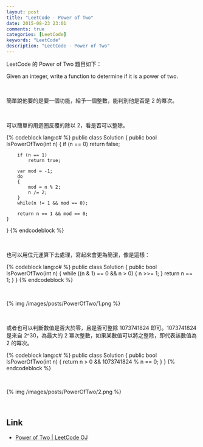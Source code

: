 ```yaml
---
layout: post
title: "LeetCode - Power of Two"
date: 2015-08-23 23:01
comments: true
categories: [LeetCode]
keywords: "LeetCode"
description: "LeetCode - Power of Two"
---
```


LeetCode 的 Power of Two 題目如下：  

Given an integer, write a function to determine if it is a power of two.  

<!-- More -->

<br/>

簡單說他要的是要一個功能，給予一個整數，能判別他是否是 2 的冪次。  

<br/>


可以簡單的用迴圈反覆的除以 2，看是否可以整除。  

{% codeblock lang:c# %}
public class Solution {
    public bool IsPowerOfTwo(int n) {
        if (n == 0) 
            return false;
            
        if (n == 1) 
            return true;
            
        var mod = -1;
        do
        {
            mod = n % 2;
            n /= 2;
        }
        while(n != 1 && mod == 0);
        
        return n == 1 && mod == 0;
    }
}
{% endcodeblock %}

<br/>


也可以用位元運算下去處理，寫起來會更為簡潔，像是這樣：  

{% codeblock lang:c# %}
public class Solution {
    public bool IsPowerOfTwo(int n) {
        while ((n & 1) == 0 && n > 0) {
            n >>= 1;
        }
        return n == 1;
    }
}
{% endcodeblock %}

<br/>


{% img /images/posts/PowerOfTwo/1.png %}

<br/>


或者也可以判斷數值是否大於零，且是否可整除 1073741824 即可。1073741824 是來自 2^30，為最大的 2 冪次整數，如果某數值可以將之整除，即代表該數值為 2 的冪次。

{% codeblock lang:c# %}
public class Solution {
    public bool IsPowerOfTwo(int n) {
        return n > 0 && 1073741824 % n == 0;
    }
}
{% endcodeblock %}

<br/>


{% img /images/posts/PowerOfTwo/2.png %}

<br/>

Link
----
* [Power of Two | LeetCode OJ](https://leetcode.com/problems/power-of-two/)
